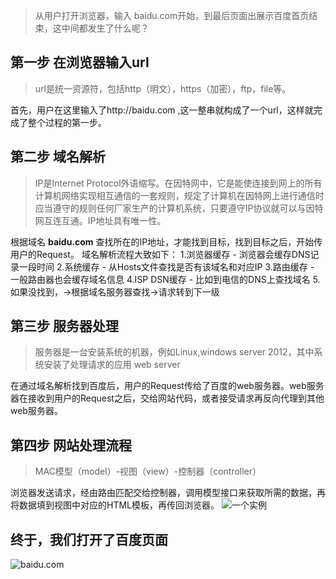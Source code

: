 >从用户打开浏览器，输入 baidu.com开始，到最后页面出展示百度首页结束，这中间都发生了什么呢？
## 第一步 在浏览器输入url
>url是统一资源符，包括http（明文），https（加密），ftp，file等。

  首先，用户在这里输入了http://baidu.com ,这一整串就构成了一个url，这样就完成了整个过程的第一步。
## 第二步 域名解析
>IP是Internet Protocol外语缩写。在因特网中，它是能使连接到网上的所有计算机网络实现相互通信的一套规则，规定了计算机在因特网上进行通信时应当遵守的规则任何厂家生产的计算机系统，只要遵守IP协议就可以与因特网互连互通。IP地址具有唯一性。

根据域名 **baidu.com** 查找所在的IP地址，才能找到目标，找到目标之后，开始传用户的Request。
域名解析流程大致如下：
1.浏览器缓存 - 浏览器会缓存DNS记录一段时间
2.系统缓存 - 从Hosts文件查找是否有该域名和对应IP
3.路由缓存 - 一般路由器也会缓存域名信息
4.ISP DSN缓存 - 比如到电信的DNS上查找域名
5.如果没找到，→根据域名服务器查找→请求转到下一级
## 第三步 服务器处理
>服务器是一台安装系统的机器，例如Linux,windows server 2012，其中系统安装了处理请求的应用 web server

在通过域名解析找到百度后，用户的Request传给了百度的web服务器。web服务器在接收到用户的Request之后，交给网站代码，或者接受请求再反向代理到其他web服务器。
## 第四步 网站处理流程
>MAC模型（model）-视图（view）-控制器（controller）

浏览器发送请求，经由路由匹配交给控制器，调用模型接口来获取所需的数据，再将数据填到视图中对应的HTML模板，再传回浏览器。
![一个实例](https://upload-images.jianshu.io/upload_images/11142570-40417a687b040085.png?imageMogr2/auto-orient/strip%7CimageView2/2/w/1240)

## 终于，我们打开了百度页面
![baidu.com](https://upload-images.jianshu.io/upload_images/11142570-8c75bf14c2a0cef0.png?imageMogr2/auto-orient/strip%7CimageView2/2/w/1240)


